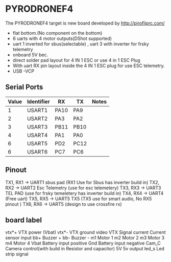 # PYRODRONEF4

The PYRODRONEF4 target is new board developed by http://pirofliprc.com/

- flat bottom.(No component on the bottom)
- 6 uarts with 4 motor outputs(DShot supported)
- uart 1 inverted for sbus(selectable) , uart 3 with inverter for frsky telemetry
- onboard 5V bec.
- direct solder pad layout for 4 IN 1 ESC or use 4 in 1 ESC Plug
- With uart RX pin layout inside the 4 IN 1 ESC plug for use ESC telemetry.
- USB -VCP

## Serial Ports

| Value | Identifier | RX   | TX   | Notes |
| ----- | ---------- | ---- | ---- | ----- |
| 1     | USART1     | PA10 | PA9  |       |
| 2     | USART2     | PA3  | PA2  |       |
| 3     | USART3     | PB11 | PB10 |       |
| 4     | USART4     | PA1  | PA0  |       |
| 6     | USART5     | PD2  | PC12 |       |
| 6     | USART6     | PC7  | PC6  |       |

## Pinout

TX1, RX1 -> UART1 sbus pad (RX1 Use for Sbus has inverter build in)
TX2, RX2 -> UART2 Esc Telemetry (use for esc telemetery)
TX3, RX3 -> UART3 TEL PAD (use for frsky temeletery has inverter build in)
TX4, RX4 -> UART4 (Free uart)
TX5, RX5 -> UART5 TX5 (TX5 use for smart audio, No RX5 pinout )
TX6, RX6 -> UART5 (design to use crossfire rx)

## board label

vtx*+ VTX power (Vbat)
vtx*- VTX ground
video VTX Signal
current Current sensor input
bb+ Buzzer +
bb- Buzzer -
m1 Motor 1
m2 Motor 2
m3 Motor 3
m4 Motor 4
Vbat Battery input positive
Gnd Battery input negative
Cam_C Camera control(with build in Resistor and capacitor)
5V 5v output
led_s Led strip signal
